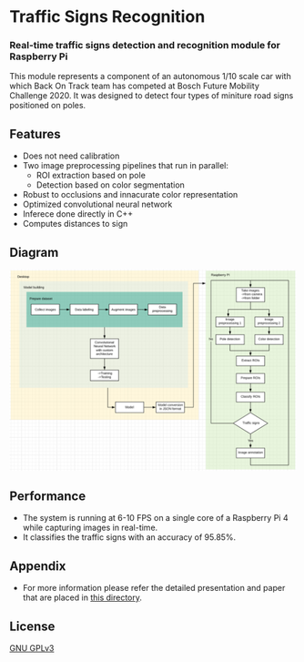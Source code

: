 # Traffic Signs Recognition

### Real-time traffic signs detection and recognition module for Raspberry Pi

This module represents a component of an autonomous 1/10 scale car with which Back On Track team has competed at Bosch Future Mobility Challenge 2020. It was designed to detect four types of miniture road signs positioned on poles.

## Features

- Does not need calibration
- Two image preprocessing pipelines that run in parallel:
  - ROI extraction based on pole
  - Detection based on color segmentation
- Robust to occlusions and innacurate color representation
- Optimized convolutional neural network
- Inferece done directly in C++
- Computes distances to sign

## Diagram

![Diagram of the system](./paper_presentation/system_diagram.png)

## Performance

- The system is running at 6-10 FPS on a single core of a Raspberry Pi 4 while capturing images in real-time.
- It classifies the traffic signs with an accuracy of 95.85%. 

## Appendix

- For more information please refer the detailed presentation and paper that are placed in [this directory](./paper_presentation/).

## License

[GNU GPLv3](https://choosealicense.com/licenses/gpl-3.0/)

